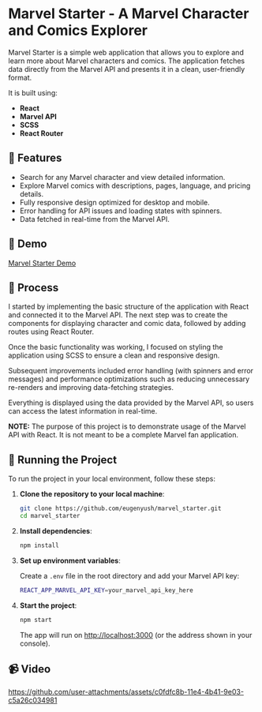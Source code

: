 

# Marvel Starter - A Marvel Character and Comics Explorer

Marvel Starter is a simple web application that allows you to explore and learn more about Marvel characters and comics. The application fetches data directly from the Marvel API and presents it in a clean, user-friendly format.

It is built using:

- **React**
- **Marvel API**
- **SCSS** 
- **React Router**

## 👾 Features

- Search for any Marvel character and view detailed information.
- Explore Marvel comics with descriptions, pages, language, and pricing details.
- Fully responsive design optimized for desktop and mobile.
- Error handling for API issues and loading states with spinners.
- Data fetched in real-time from the Marvel API.


## 🚀 Demo

[Marvel Starter Demo](https://eugenyush.github.io/marvel_starter/)


## 📒 Process

I started by implementing the basic structure of the application with React and connected it to the Marvel API. The next step was to create the components for displaying character and comic data, followed by adding routes using React Router.

Once the basic functionality was working, I focused on styling the application using SCSS to ensure a clean and responsive design.

Subsequent improvements included error handling (with spinners and error messages) and performance optimizations such as reducing unnecessary re-renders and improving data-fetching strategies.

Everything is displayed using the data provided by the Marvel API, so users can access the latest information in real-time.

**NOTE:** The purpose of this project is to demonstrate usage of the Marvel API with React. It is not meant to be a complete Marvel fan application.

## 🚦 Running the Project

To run the project in your local environment, follow these steps:

1. **Clone the repository to your local machine**:
   
   ```bash
   git clone https://github.com/eugenyush/marvel_starter.git
   cd marvel_starter
   ```

2. **Install dependencies**:

   ```bash
   npm install
   ```

3. **Set up environment variables**:

   Create a `.env` file in the root directory and add your Marvel API key:

   ```bash
   REACT_APP_MARVEL_API_KEY=your_marvel_api_key_here
   ```

4. **Start the project**:

   ```bash
   npm start
   ```

   The app will run on [http://localhost:3000](http://localhost:3000) (or the address shown in your console).

## 📹 Video

https://github.com/user-attachments/assets/c0fdfc8b-11e4-4b41-9e03-c5a26c034981


